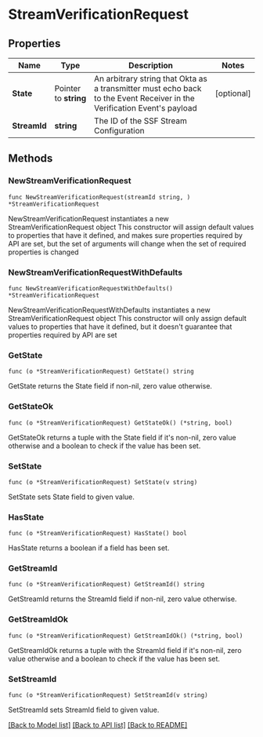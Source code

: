 # StreamVerificationRequest

## Properties

Name | Type | Description | Notes
------------ | ------------- | ------------- | -------------
**State** | Pointer to **string** | An arbitrary string that Okta as a transmitter must echo back to the Event Receiver in the Verification Event&#39;s payload | [optional] 
**StreamId** | **string** | The ID of the SSF Stream Configuration | 

## Methods

### NewStreamVerificationRequest

`func NewStreamVerificationRequest(streamId string, ) *StreamVerificationRequest`

NewStreamVerificationRequest instantiates a new StreamVerificationRequest object
This constructor will assign default values to properties that have it defined,
and makes sure properties required by API are set, but the set of arguments
will change when the set of required properties is changed

### NewStreamVerificationRequestWithDefaults

`func NewStreamVerificationRequestWithDefaults() *StreamVerificationRequest`

NewStreamVerificationRequestWithDefaults instantiates a new StreamVerificationRequest object
This constructor will only assign default values to properties that have it defined,
but it doesn't guarantee that properties required by API are set

### GetState

`func (o *StreamVerificationRequest) GetState() string`

GetState returns the State field if non-nil, zero value otherwise.

### GetStateOk

`func (o *StreamVerificationRequest) GetStateOk() (*string, bool)`

GetStateOk returns a tuple with the State field if it's non-nil, zero value otherwise
and a boolean to check if the value has been set.

### SetState

`func (o *StreamVerificationRequest) SetState(v string)`

SetState sets State field to given value.

### HasState

`func (o *StreamVerificationRequest) HasState() bool`

HasState returns a boolean if a field has been set.

### GetStreamId

`func (o *StreamVerificationRequest) GetStreamId() string`

GetStreamId returns the StreamId field if non-nil, zero value otherwise.

### GetStreamIdOk

`func (o *StreamVerificationRequest) GetStreamIdOk() (*string, bool)`

GetStreamIdOk returns a tuple with the StreamId field if it's non-nil, zero value otherwise
and a boolean to check if the value has been set.

### SetStreamId

`func (o *StreamVerificationRequest) SetStreamId(v string)`

SetStreamId sets StreamId field to given value.



[[Back to Model list]](../README.md#documentation-for-models) [[Back to API list]](../README.md#documentation-for-api-endpoints) [[Back to README]](../README.md)


